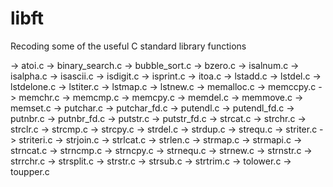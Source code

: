 # libft
Recoding some of the useful C standard library functions

-> atoi.c
-> binary_search.c
-> bubble_sort.c
-> bzero.c
-> isalnum.c
-> isalpha.c
-> isascii.c
-> isdigit.c
-> isprint.c
-> itoa.c
-> lstadd.c
-> lstdel.c
-> lstdelone.c
-> lstiter.c
-> lstmap.c
-> lstnew.c
-> memalloc.c
-> memccpy.c
-> memchr.c
-> memcmp.c
-> memcpy.c
-> memdel.c
-> memmove.c
-> memset.c
-> putchar.c
-> putchar_fd.c
-> putendl.c
-> putendl_fd.c
-> putnbr.c
-> putnbr_fd.c
-> putstr.c
-> putstr_fd.c
-> strcat.c
-> strchr.c
-> strclr.c
-> strcmp.c
-> strcpy.c
-> strdel.c
-> strdup.c
-> strequ.c
-> striter.c
-> striteri.c
-> strjoin.c
-> strlcat.c
-> strlen.c
-> strmap.c
-> strmapi.c
-> strncat.c
-> strncmp.c
-> strncpy.c
-> strnequ.c
-> strnew.c
-> strnstr.c
-> strrchr.c
-> strsplit.c
-> strstr.c
-> strsub.c
-> strtrim.c
-> tolower.c
-> toupper.c
